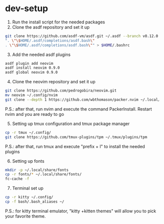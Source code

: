 # dev-setup

1. Run the install script for the needed packages
2. Clone the asdf repository and set it up

```sh
git clone https://github.com/asdf-vm/asdf.git ~/.asdf --branch v0.12.0
". \"\$HOME/.asdf/completions/asdf.bash\"
. \"\$HOME/.asdf/completions/asdf.bash\"" > $HOME/.bashrc
```

3. Add the needed asdf plugins

```sh
asdf plugin add neovim
asdf install neovim 0.9.0
asdf global neovim 0.9.0
```

4. Clone the neovim repository and set it up

```sh
git clone https://github.com/pedrogobira/neovim.git
mv neovim ~/.config/nvim
git clone --depth 1 https://github.com/wbthomason/packer.nvim ~/.local/share/nvim/site/pack/packer/start/packer.nvim
```

P.S.: after that, run nvim and execute the command PackerInstall. Restart nvim and you are ready to go

5. Setting up tmux configuration and tmux package manager

```sh
cp -r tmux ~/.config/
git clone https://github.com/tmux-plugins/tpm ~/.tmux/plugins/tpm
```

P.S.: after that, run tmux and execute "prefix + I" to install the needed plugins

6. Setting up fonts

```sh
mkdir -p ~/.local/share/fonts
cp -r fonts/* ~/.local/share/fonts/
fc-cache -f
```

7. Terminal set up

```sh
cp -r kitty ~/.config/
cp -f bash/.bash_aliases ~/
```

P.S.: for kitty terminal emulator, "kitty +kitten themes" will allow you to pick your favorite theme.

